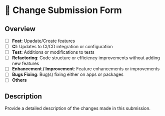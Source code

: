 # 🚀 Change Submission Form

## Overview
- [ ] **Feat**: Upadate/Create features
- [ ] **CI**: Updates to CI/CD integration or configuration
- [ ] **Test**: Additions or modifications to tests
- [ ] **Refactoring**: Code structure or efficiency improvements without adding new features
- [ ] **Enhancement / Improvement**: Feature enhancements or improvements
- [ ] **Bugs Fixing**: Bug(s) fixing either on apps or packages
- [ ] **Others**

## Description
Provide a detailed description of the changes made in this submission.
